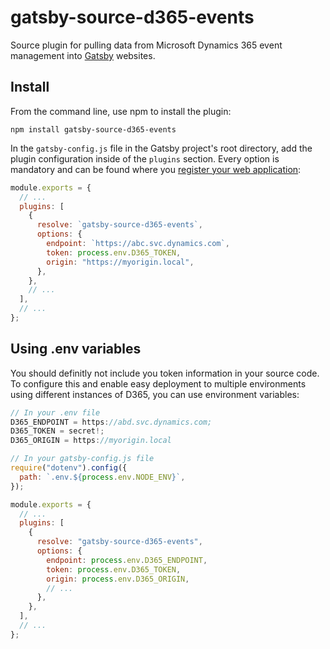 # gatsby-source-d365-events

Source plugin for pulling data from Microsoft Dynamics 365 event management into [Gatsby](https://www.gatsbyjs.org/) websites.

## Install

From the command line, use npm to install the plugin:

```console
npm install gatsby-source-d365-events
```

In the `gatsby-config.js` file in the Gatsby project's root directory, add the plugin configuration inside of the `plugins` section. Every option is mandatory and can be found where you [register your web application](https://docs.microsoft.com/en-us/dynamics365/marketing/developer/register-web-application-events-api):

```js
module.exports = {
  // ...
  plugins: [
    {
      resolve: `gatsby-source-d365-events`,
      options: {
        endpoint: `https://abc.svc.dynamics.com`,
        token: process.env.D365_TOKEN,
        origin: "https://myorigin.local",
      },
    },
    // ...
  ],
  // ...
};
```

## Using .env variables

You should definitly not include you token information in your source code. To configure this and enable easy deployment to multiple environments using different instances of D365, you can use environment variables:

```js
// In your .env file
D365_ENDPOINT = https://abd.svc.dynamics.com;
D365_TOKEN = secret!;
D365_ORIGIN = https://myorigin.local

// In your gatsby-config.js file
require("dotenv").config({
  path: `.env.${process.env.NODE_ENV}`,
});

module.exports = {
  // ...
  plugins: [
    {
      resolve: "gatsby-source-d365-events",
      options: {
        endpoint: process.env.D365_ENDPOINT,
        token: process.env.D365_TOKEN,
        origin: process.env.D365_ORIGIN,
        // ...
      },
    },
  ],
  // ...
};
```

